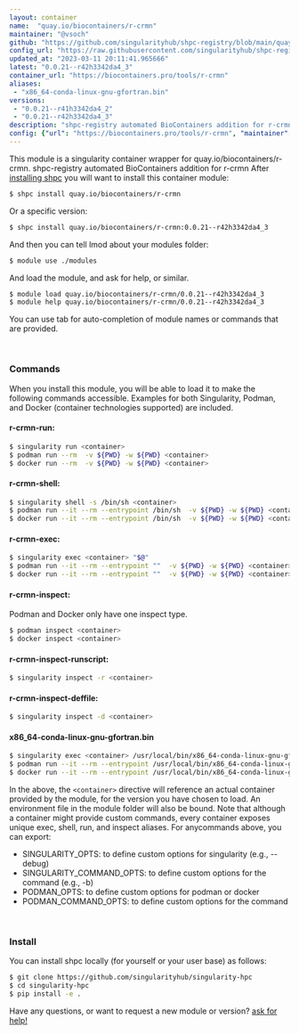 ```yaml
---
layout: container
name:  "quay.io/biocontainers/r-crmn"
maintainer: "@vsoch"
github: "https://github.com/singularityhub/shpc-registry/blob/main/quay.io/biocontainers/r-crmn/container.yaml"
config_url: "https://raw.githubusercontent.com/singularityhub/shpc-registry/main/quay.io/biocontainers/r-crmn/container.yaml"
updated_at: "2023-03-11 20:11:41.965666"
latest: "0.0.21--r42h3342da4_3"
container_url: "https://biocontainers.pro/tools/r-crmn"
aliases:
 - "x86_64-conda-linux-gnu-gfortran.bin"
versions:
 - "0.0.21--r41h3342da4_2"
 - "0.0.21--r42h3342da4_3"
description: "shpc-registry automated BioContainers addition for r-crmn"
config: {"url": "https://biocontainers.pro/tools/r-crmn", "maintainer": "@vsoch", "description": "shpc-registry automated BioContainers addition for r-crmn", "latest": {"0.0.21--r42h3342da4_3": "sha256:288f6551eed28ebde3f79cf524efdcd72cefc6194153e1f830f200dc4e56c249"}, "tags": {"0.0.21--r41h3342da4_2": "sha256:e2bd0d3a647c8f7bf5eb4aae1c1683381db0a32b490e849274bee76f2bf282eb", "0.0.21--r42h3342da4_3": "sha256:288f6551eed28ebde3f79cf524efdcd72cefc6194153e1f830f200dc4e56c249"}, "docker": "quay.io/biocontainers/r-crmn", "aliases": {"x86_64-conda-linux-gnu-gfortran.bin": "/usr/local/bin/x86_64-conda-linux-gnu-gfortran.bin"}}
---
```


This module is a singularity container wrapper for quay.io/biocontainers/r-crmn.
shpc-registry automated BioContainers addition for r-crmn
After [installing shpc](#install) you will want to install this container module:


```bash
$ shpc install quay.io/biocontainers/r-crmn
```

Or a specific version:

```bash
$ shpc install quay.io/biocontainers/r-crmn:0.0.21--r42h3342da4_3
```

And then you can tell lmod about your modules folder:

```bash
$ module use ./modules
```

And load the module, and ask for help, or similar.

```bash
$ module load quay.io/biocontainers/r-crmn/0.0.21--r42h3342da4_3
$ module help quay.io/biocontainers/r-crmn/0.0.21--r42h3342da4_3
```

You can use tab for auto-completion of module names or commands that are provided.

<br>

### Commands

When you install this module, you will be able to load it to make the following commands accessible.
Examples for both Singularity, Podman, and Docker (container technologies supported) are included.

#### r-crmn-run:

```bash
$ singularity run <container>
$ podman run --rm  -v ${PWD} -w ${PWD} <container>
$ docker run --rm  -v ${PWD} -w ${PWD} <container>
```

#### r-crmn-shell:

```bash
$ singularity shell -s /bin/sh <container>
$ podman run --it --rm --entrypoint /bin/sh  -v ${PWD} -w ${PWD} <container>
$ docker run --it --rm --entrypoint /bin/sh  -v ${PWD} -w ${PWD} <container>
```

#### r-crmn-exec:

```bash
$ singularity exec <container> "$@"
$ podman run --it --rm --entrypoint ""  -v ${PWD} -w ${PWD} <container> "$@"
$ docker run --it --rm --entrypoint ""  -v ${PWD} -w ${PWD} <container> "$@"
```

#### r-crmn-inspect:

Podman and Docker only have one inspect type.

```bash
$ podman inspect <container>
$ docker inspect <container>
```

#### r-crmn-inspect-runscript:

```bash
$ singularity inspect -r <container>
```

#### r-crmn-inspect-deffile:

```bash
$ singularity inspect -d <container>
```


#### x86_64-conda-linux-gnu-gfortran.bin

```bash
$ singularity exec <container> /usr/local/bin/x86_64-conda-linux-gnu-gfortran.bin
$ podman run --it --rm --entrypoint /usr/local/bin/x86_64-conda-linux-gnu-gfortran.bin   -v ${PWD} -w ${PWD} <container> -c " $@"
$ docker run --it --rm --entrypoint /usr/local/bin/x86_64-conda-linux-gnu-gfortran.bin   -v ${PWD} -w ${PWD} <container> -c " $@"
```



In the above, the `<container>` directive will reference an actual container provided
by the module, for the version you have chosen to load. An environment file in the
module folder will also be bound. Note that although a container
might provide custom commands, every container exposes unique exec, shell, run, and
inspect aliases. For anycommands above, you can export:

 - SINGULARITY_OPTS: to define custom options for singularity (e.g., --debug)
 - SINGULARITY_COMMAND_OPTS: to define custom options for the command (e.g., -b)
 - PODMAN_OPTS: to define custom options for podman or docker
 - PODMAN_COMMAND_OPTS: to define custom options for the command

<br>

### Install

You can install shpc locally (for yourself or your user base) as follows:

```bash
$ git clone https://github.com/singularityhub/singularity-hpc
$ cd singularity-hpc
$ pip install -e .
```

Have any questions, or want to request a new module or version? [ask for help!](https://github.com/singularityhub/singularity-hpc/issues)